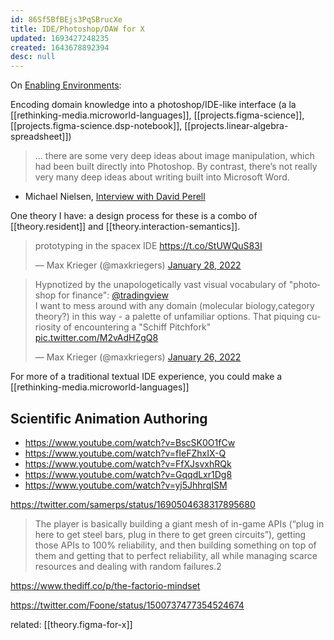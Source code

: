 ```yaml
---
id: 86Sf5BfBEjs3PqSBrucXe
title: IDE/Photoshop/DAW for X
updated: 1693427248235
created: 1643678892394
desc: null
---
```


On
[Enabling Environments](https://notes.andymatuschak.org/z3DaBP4vN1dutjUgrk3jbEeNxScccvDCxDgXe):

Encoding domain knowledge into a photoshop/IDE-like interface (a la [[rethinking-media.microworld-languages]], [[projects.figma-science]], [[projects.figma-science.dsp-notebook]], [[projects.linear-algebra-spreadsheet]])

> ... there are some very deep ideas about image manipulation, which had been built directly into Photoshop. By contrast, there’s not really very many deep ideas about writing built into Microsoft Word.

- Michael Nielsen, [Interview with David Perell](https://perell.com/podcast/michael-nielsen/)

One theory I have: a design process for these is a combo of [[theory.resident]] and [[theory.interaction-semantics]].

<blockquote class="twitter-tweet"><p lang="en" dir="ltr">prototyping in the spacex IDE <a href="https://t.co/StUWQuS83I">https://t.co/StUWQuS83I</a></p>&mdash; Max Krieger (@maxkriegers) <a href="https://twitter.com/maxkriegers/status/1486886628735930368?ref_src=twsrc%5Etfw">January 28, 2022</a></blockquote> <script async src="https://platform.twitter.com/widgets.js" charset="utf-8"></script>

<blockquote class="twitter-tweet"><p lang="en" dir="ltr">Hypnotized by the unapologetically vast visual vocabulary of &quot;photoshop for finance&quot;: <a href="https://twitter.com/tradingview?ref_src=twsrc%5Etfw">@tradingview</a><br>I want to mess around with any domain (molecular biology,category theory?) in this way - a palette of unfamiliar options. That piquing curiosity of encountering a &quot;Schiff Pitchfork&quot; <a href="https://t.co/M2vAdHZgQ8">pic.twitter.com/M2vAdHZgQ8</a></p>&mdash; Max Krieger (@maxkriegers) <a href="https://twitter.com/maxkriegers/status/1486458334798438404?ref_src=twsrc%5Etfw">January 26, 2022</a></blockquote> <script async src="https://platform.twitter.com/widgets.js" charset="utf-8"></script>

For more of a traditional textual IDE experience, you could make a [[rethinking-media.microworld-languages]]

## Scientific Animation Authoring

- https://www.youtube.com/watch?v=BscSK0O1fCw
- https://www.youtube.com/watch?v=fIeFZhxIX-Q
- https://www.youtube.com/watch?v=FfXJsvxhRQk
- https://www.youtube.com/watch?v=GqqdLxr1Dg8
- https://www.youtube.com/watch?v=yj5JhhrqISM

https://twitter.com/samerps/status/1690504638317895680

> The player is basically building a giant mesh of in-game APIs (“plug in here to get steel bars, plug in there to get green circuits”), getting those APIs to 100% reliability, and then building something on top of them and getting that to perfect reliability, all while managing scarce resources and dealing with random failures.2

https://www.thediff.co/p/the-factorio-mindset

https://twitter.com/Foone/status/1500737477354524674

related: [[theory.figma-for-x]]
